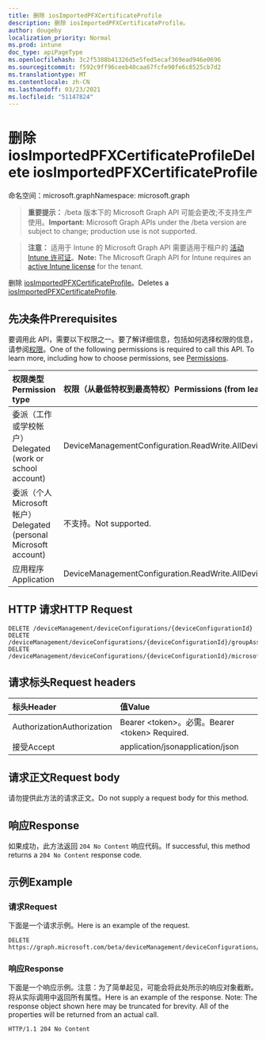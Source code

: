 ```yaml
---
title: 删除 iosImportedPFXCertificateProfile
description: 删除 iosImportedPFXCertificateProfile。
author: dougeby
localization_priority: Normal
ms.prod: intune
doc_type: apiPageType
ms.openlocfilehash: 3c2f5388b41326d5e5fed5ecaf369ead946e0696
ms.sourcegitcommit: f592c9ff96ceeb40caa67fcfe90fe6c8525cb7d2
ms.translationtype: MT
ms.contentlocale: zh-CN
ms.lasthandoff: 03/23/2021
ms.locfileid: "51147824"
---
```

# <a name="delete-iosimportedpfxcertificateprofile"></a><span data-ttu-id="4ddf4-103">删除 iosImportedPFXCertificateProfile</span><span class="sxs-lookup"><span data-stu-id="4ddf4-103">Delete iosImportedPFXCertificateProfile</span></span>

<span data-ttu-id="4ddf4-104">命名空间：microsoft.graph</span><span class="sxs-lookup"><span data-stu-id="4ddf4-104">Namespace: microsoft.graph</span></span>

> <span data-ttu-id="4ddf4-105">**重要提示：** /beta 版本下的 Microsoft Graph API 可能会更改;不支持生产使用。</span><span class="sxs-lookup"><span data-stu-id="4ddf4-105">**Important:** Microsoft Graph APIs under the /beta version are subject to change; production use is not supported.</span></span>

> <span data-ttu-id="4ddf4-106">**注意：** 适用于 Intune 的 Microsoft Graph API 需要适用于租户的 [活动 Intune 许可证](https://go.microsoft.com/fwlink/?linkid=839381)。</span><span class="sxs-lookup"><span data-stu-id="4ddf4-106">**Note:** The Microsoft Graph API for Intune requires an [active Intune license](https://go.microsoft.com/fwlink/?linkid=839381) for the tenant.</span></span>

<span data-ttu-id="4ddf4-107">删除 [iosImportedPFXCertificateProfile](../resources/intune-deviceconfig-iosimportedpfxcertificateprofile.md)。</span><span class="sxs-lookup"><span data-stu-id="4ddf4-107">Deletes a [iosImportedPFXCertificateProfile](../resources/intune-deviceconfig-iosimportedpfxcertificateprofile.md).</span></span>

## <a name="prerequisites"></a><span data-ttu-id="4ddf4-108">先决条件</span><span class="sxs-lookup"><span data-stu-id="4ddf4-108">Prerequisites</span></span>
<span data-ttu-id="4ddf4-p101">要调用此 API，需要以下权限之一。要了解详细信息，包括如何选择权限的信息，请参阅[权限](/graph/permissions-reference)。</span><span class="sxs-lookup"><span data-stu-id="4ddf4-p101">One of the following permissions is required to call this API. To learn more, including how to choose permissions, see [Permissions](/graph/permissions-reference).</span></span>

|<span data-ttu-id="4ddf4-111">权限类型</span><span class="sxs-lookup"><span data-stu-id="4ddf4-111">Permission type</span></span>|<span data-ttu-id="4ddf4-112">权限（从最低特权到最高特权）</span><span class="sxs-lookup"><span data-stu-id="4ddf4-112">Permissions (from least to most privileged)</span></span>|
|:---|:---|
|<span data-ttu-id="4ddf4-113">委派（工作或学校帐户）</span><span class="sxs-lookup"><span data-stu-id="4ddf4-113">Delegated (work or school account)</span></span>|<span data-ttu-id="4ddf4-114">DeviceManagementConfiguration.ReadWrite.All</span><span class="sxs-lookup"><span data-stu-id="4ddf4-114">DeviceManagementConfiguration.ReadWrite.All</span></span>|
|<span data-ttu-id="4ddf4-115">委派（个人 Microsoft 帐户）</span><span class="sxs-lookup"><span data-stu-id="4ddf4-115">Delegated (personal Microsoft account)</span></span>|<span data-ttu-id="4ddf4-116">不支持。</span><span class="sxs-lookup"><span data-stu-id="4ddf4-116">Not supported.</span></span>|
|<span data-ttu-id="4ddf4-117">应用程序</span><span class="sxs-lookup"><span data-stu-id="4ddf4-117">Application</span></span>|<span data-ttu-id="4ddf4-118">DeviceManagementConfiguration.ReadWrite.All</span><span class="sxs-lookup"><span data-stu-id="4ddf4-118">DeviceManagementConfiguration.ReadWrite.All</span></span>|

## <a name="http-request"></a><span data-ttu-id="4ddf4-119">HTTP 请求</span><span class="sxs-lookup"><span data-stu-id="4ddf4-119">HTTP Request</span></span>
<!-- {
  "blockType": "ignored"
}
-->
``` http
DELETE /deviceManagement/deviceConfigurations/{deviceConfigurationId}
DELETE /deviceManagement/deviceConfigurations/{deviceConfigurationId}/groupAssignments/{deviceConfigurationGroupAssignmentId}/deviceConfiguration
DELETE /deviceManagement/deviceConfigurations/{deviceConfigurationId}/microsoft.graph.windowsDomainJoinConfiguration/networkAccessConfigurations/{deviceConfigurationId}
```

## <a name="request-headers"></a><span data-ttu-id="4ddf4-120">请求标头</span><span class="sxs-lookup"><span data-stu-id="4ddf4-120">Request headers</span></span>
|<span data-ttu-id="4ddf4-121">标头</span><span class="sxs-lookup"><span data-stu-id="4ddf4-121">Header</span></span>|<span data-ttu-id="4ddf4-122">值</span><span class="sxs-lookup"><span data-stu-id="4ddf4-122">Value</span></span>|
|:---|:---|
|<span data-ttu-id="4ddf4-123">Authorization</span><span class="sxs-lookup"><span data-stu-id="4ddf4-123">Authorization</span></span>|<span data-ttu-id="4ddf4-124">Bearer &lt;token&gt;。必需。</span><span class="sxs-lookup"><span data-stu-id="4ddf4-124">Bearer &lt;token&gt; Required.</span></span>|
|<span data-ttu-id="4ddf4-125">接受</span><span class="sxs-lookup"><span data-stu-id="4ddf4-125">Accept</span></span>|<span data-ttu-id="4ddf4-126">application/json</span><span class="sxs-lookup"><span data-stu-id="4ddf4-126">application/json</span></span>|

## <a name="request-body"></a><span data-ttu-id="4ddf4-127">请求正文</span><span class="sxs-lookup"><span data-stu-id="4ddf4-127">Request body</span></span>
<span data-ttu-id="4ddf4-128">请勿提供此方法的请求正文。</span><span class="sxs-lookup"><span data-stu-id="4ddf4-128">Do not supply a request body for this method.</span></span>

## <a name="response"></a><span data-ttu-id="4ddf4-129">响应</span><span class="sxs-lookup"><span data-stu-id="4ddf4-129">Response</span></span>
<span data-ttu-id="4ddf4-130">如果成功，此方法返回 `204 No Content` 响应代码。</span><span class="sxs-lookup"><span data-stu-id="4ddf4-130">If successful, this method returns a `204 No Content` response code.</span></span>

## <a name="example"></a><span data-ttu-id="4ddf4-131">示例</span><span class="sxs-lookup"><span data-stu-id="4ddf4-131">Example</span></span>

### <a name="request"></a><span data-ttu-id="4ddf4-132">请求</span><span class="sxs-lookup"><span data-stu-id="4ddf4-132">Request</span></span>
<span data-ttu-id="4ddf4-133">下面是一个请求示例。</span><span class="sxs-lookup"><span data-stu-id="4ddf4-133">Here is an example of the request.</span></span>
``` http
DELETE https://graph.microsoft.com/beta/deviceManagement/deviceConfigurations/{deviceConfigurationId}
```

### <a name="response"></a><span data-ttu-id="4ddf4-134">响应</span><span class="sxs-lookup"><span data-stu-id="4ddf4-134">Response</span></span>
<span data-ttu-id="4ddf4-p102">下面是一个响应示例。注意：为了简单起见，可能会将此处所示的响应对象截断。将从实际调用中返回所有属性。</span><span class="sxs-lookup"><span data-stu-id="4ddf4-p102">Here is an example of the response. Note: The response object shown here may be truncated for brevity. All of the properties will be returned from an actual call.</span></span>
``` http
HTTP/1.1 204 No Content
```




